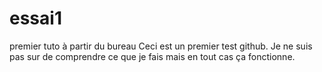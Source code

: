# essai1
premier tuto à partir du bureau
Ceci est un premier test github. Je ne suis pas sur de comprendre ce que je fais mais en tout cas ça fonctionne.
